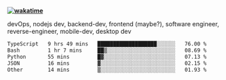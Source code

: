 **[![wakatime](https://wakatime.com/badge/user/87646243-158a-4241-a3cb-668e1fa2dbb8.svg)](https://wakatime.com/@87646243-158a-4241-a3cb-668e1fa2dbb8?style=plastic)**


devOps, nodejs dev, backend-dev, frontend (maybe?), software engineer, reverse-engineer, mobile-dev, desktop dev

<!--START_SECTION:waka-->

```txt
TypeScript   9 hrs 49 mins   ███████████████████░░░░░░   76.00 %
Bash         1 hr 7 mins     ██▒░░░░░░░░░░░░░░░░░░░░░░   08.69 %
Python       55 mins         █▓░░░░░░░░░░░░░░░░░░░░░░░   07.13 %
JSON         16 mins         ▓░░░░░░░░░░░░░░░░░░░░░░░░   02.15 %
Other        14 mins         ▒░░░░░░░░░░░░░░░░░░░░░░░░   01.93 %
```

<!--END_SECTION:waka-->
